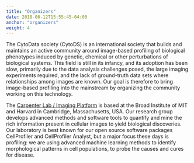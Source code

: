 ```yaml
---
title: "Organizers"
date: 2018-06-12T15:55:45-04:00
anchor: "organizers"
weight: 4
---
```


The CytoData society (CytoDS) is an international society that builds and maintains an active community around image-based profiling of biological phenotypes induced by genetic, chemical or other perturbations of biological systems. This field is still in its infancy, and its adoption has been slow, primarily due to the data analysis challenges posed, the large imaging experiments required, and the lack of ground-truth data sets where relationships among images are known. Our goal is therefore to bring image-based profiling into the mainstream by organizing the community working on this technology.

The [Carpenter Lab / Imaging Platform](https://www.broadinstitute.org/imaging) is based at the Broad Institute of MIT and Harvard in Cambridge, Massachusetts, USA. Our research group develops advanced methods and software tools to quantify and mine the rich information present in cellular images to yield biological discoveries. Our laboratory is best known for our open source software packages CellProfiler and CellProfiler Analyst, but a major focus these days is profiling: we are using advanced machine learning methods to identify morphological patterns in cell populations, to probe the causes and cures for disease.